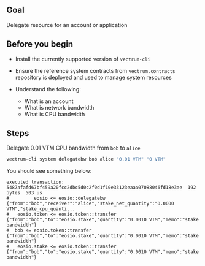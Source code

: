 ## Goal

Delegate resource for an account or application

## Before you begin

* Install the currently supported version of `vectrum-cli`

* Ensure the reference system contracts from `vectrum.contracts` repository is deployed and used to manage system resources

* Understand the following:
  * What is an account
  * What is network bandwidth
  * What is CPU bandwidth

## Steps

Delegate 0.01 VTM CPU bandwidth from `bob` to `alice`

```sh
vectrum-cli system delegatebw bob alice "0.01 VTM" "0 VTM"
```

You should see something below:

```console
executed transaction: 5487afafd67bf459a20fcc2dbc5d0c2f0d1f10e33123eaaa07088046fd18e3ae  192 bytes  503 us
#         eosio <= eosio::delegatebw            {"from":"bob","receiver":"alice","stake_net_quantity":"0.0000 VTM","stake_cpu_quanti...
#   eosio.token <= eosio.token::transfer        {"from":"bob","to":"eosio.stake","quantity":"0.0010 VTM","memo":"stake bandwidth"}
#  bob <= eosio.token::transfer        {"from":"bob","to":"eosio.stake","quantity":"0.0010 VTM","memo":"stake bandwidth"}
#   eosio.stake <= eosio.token::transfer        {"from":"bob","to":"eosio.stake","quantity":"0.0010 VTM","memo":"stake bandwidth"}
```
